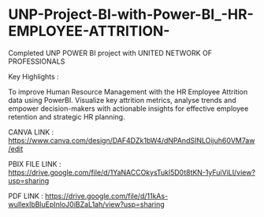 # UNP-Project-BI-with-Power-BI_-HR-EMPLOYEE-ATTRITION-

Completed UNP POWER BI project with UNITED NETWORK OF PROFESSIONALS

Key Highlights :

To improve Human Resource Management with the HR Employee Attrition data using PowerBI. Visualize key attrition metrics, analyse trends and empower decision-makers with actionable insights for effective employee retention and strategic HR planning.

CANVA LINK : https://www.canva.com/design/DAF4DZk1bW4/dNPAndSINLOijuh60VM7aw/edit

PBIX FILE LINK : https://drive.google.com/file/d/1YaNACCOkysTukl5D0t8tKN-1yFuiViLI/view?usp=sharing

PDF LINK : https://drive.google.com/file/d/11kAs-wuIlexIbBluEpInloJ0iBZaL1ah/view?usp=sharing
